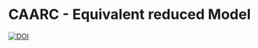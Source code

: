 # CAARC - Equivalent reduced Model

<div>

[![DOI](https://zenodo.org/badge/434013022.svg)](https://zenodo.org/badge/latestdoi/434013022)


 
